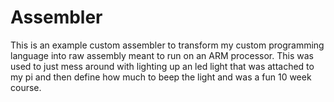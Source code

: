 Assembler
===

This is an example custom assembler to transform my custom programming language into raw assembly meant to run on an ARM processor. This was used to just mess around with lighting up an led light that was attached to my pi and then define how much to beep the light and was a fun 10 week course.